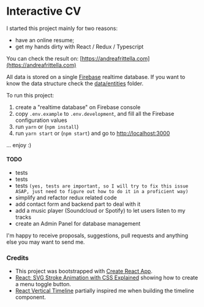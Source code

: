 # Interactive CV

I started this project mainly for two reasons:

-   have an online resume;
-   get my hands dirty with React / Redux / Typescript

You can check the result on: [https://andreafrittella.com](https://andreafrittella.com)

All data is stored on a single [Firebase](https://firebase.google.com/) realtime database.
If you want to know the data structure check the [data/entities](https://github.com/afrittella/interactive-cv/tree/master/src/data/entities) folder.

To run this project:

1. create a "realtime database" on Firebase console
2. copy `.env.example` to `.env.development`, and fill all the Firebase configuration values
3. run `yarn` or (`npm install`)
4. run `yarn start` or (`npm start`) and go to [http://localhost:3000](http://localhost:3000)

... enjoy :)

#### TODO

-   tests
-   tests
-   tests `(yes, tests are important, so I will try to fix this issue ASAP, just need to figure out how to do it in a proficient way)`
-   simplify and refactor redux related code
-   add contact form and backend part to deal with it
-   add a music player (Soundcloud or Spotify) to let users listen to my tracks
-   create an Admin Panel for database management

I'm happy to receive proposals, suggestions, pull requests and anything else you may want to send me.

### Credits

-   This project was bootstrapped with [Create React App](https://github.com/facebook/create-react-app).
-   [React: SVG Stroke Animation with CSS Explained](https://medium.com/@rossbulat/react-svg-stroke-animation-with-css-explained-c1e8e3d2e206) showing how to create a menu toggle button.
-   [React Vertical Timeline](https://github.com/stephane-monnot/react-vertical-timeline) partially inspired me when building the timeline component.
